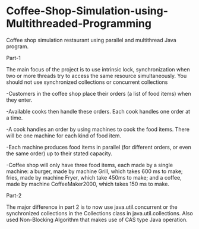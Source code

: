 # Coffee-Shop-Simulation-using-Multithreaded-Programming

Coffee shop simulation restaurant using parallel and multithread Java program.

Part-1

The main focus of the project is to use intrinsic lock, synchronization when two or more threads try to access the same resource simultaneously.
You should not use synchronized collections or concurrent collections

-Customers in the coffee shop place their orders (a list of food items) when they enter. 

-Available cooks then handle these orders. Each cook handles one order at a time. 

-A cook handles an order by using machines to cook the food items. There will be one machine for each kind of food item. 

-Each machine produces food items in parallel (for different orders, or even the same order) up to their stated capacity.

-Coffee shop will only have three food items, each made by a single machine: a burger, made by machine Grill, which takes 600 ms to make; fries, made by machine Fryer, which take 450ms to make; and a coffee, made by machine CoffeeMaker2000, which takes 150 ms to make.
 
 
 Part-2

The major difference in part 2 is to now use java.util.concurrent or the synchronized collections in the Collections class in
java.util.collections. Also used Non-Blocking Algorithm that makes use of CAS type Java operation.
